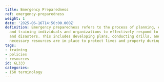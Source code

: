 ```yaml
---
title: Emergency Preparedness
ref: emergency-preparedness
weight: 1
date: '2025-06-16T14:50:00.000Z'
definition: Emergency preparedness refers to the process of planning, organizing,
  and training individuals and organizations to effectively respond to emergencies
  and disasters. This includes developing plans, conducting drills, and ensuring that
  necessary resources are in place to protect lives and property during critical situations.
tags:
- training
- policies
- resources
id: GL333
categories:
- ISO terminology
---
```


